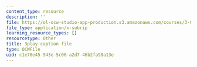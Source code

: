 ```yaml
---
content_type: resource
description: ''
file: https://ol-ocw-studio-app-production.s3.amazonaws.com/courses/3-091sc-introduction-to-solid-state-chemistry-fall-2010/c1e70e45943e5c00a2d746b2fa98a13e_fFg4uXMpnV0.vtt
file_type: application/x-subrip
learning_resource_types: []
resourcetype: Other
title: 3play caption file
type: OCWFile
uid: c1e70e45-943e-5c00-a2d7-46b2fa98a13e
---
```


